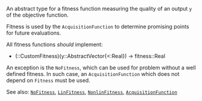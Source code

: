 An abstract type for a fitness function measuring the quality of an output `y` of the objective function.

Fitness is used by the `AcquisitionFunction` to determine promising points for future evaluations.

All fitness functions *should* implement:

  * (::CustomFitness)(y::AbstractVector{<:Real}) -> fitness::Real

An exception is the `NoFitness`, which can be used for problem without a well defined fitness. In such case, an `AcquisitionFunction` which does not depend on `Fitness` must be used.

See also: [`NoFitness`](@ref), [`LinFitness`](@ref), [`NonlinFitness`](@ref), [`AcquisitionFunction`](@ref)
